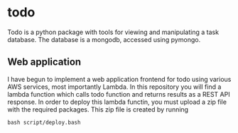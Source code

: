 # todo

Todo is a python package with tools for viewing and manipulating a task database.
The database is a mongodb, accessed using pymongo.

## Web application

I have begun to implement a web application frontend for todo using various AWS services, most importantly Lambda.
In this repository you will find a lambda function which calls todo function and returns results as a REST API response.
In order to deploy this lambda functin, you must upload a zip file with the required packages.
This zip file is created by running

    bash script/deploy.bash


